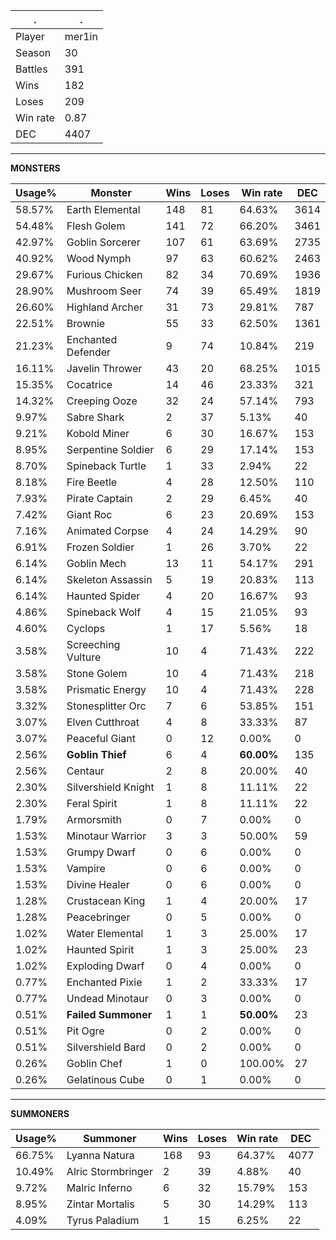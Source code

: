 .|.
|-|-
Player|mer1in
Season|30
Battles|391
Wins|182
Loses|209
Win rate|0.87
DEC|4407

---
**MONSTERS**

Usage%|Monster|Wins|Loses|Win rate|DEC|
-|-|-|-|-|-|
58.57%|Earth Elemental|148|81|64.63%|3614|
54.48%|Flesh Golem|141|72|66.20%|3461|
42.97%|Goblin Sorcerer|107|61|63.69%|2735|
40.92%|Wood Nymph|97|63|60.62%|2463|
29.67%|Furious Chicken|82|34|70.69%|1936|
28.90%|Mushroom Seer|74|39|65.49%|1819|
26.60%|Highland Archer|31|73|29.81%|787|
22.51%|Brownie|55|33|62.50%|1361|
21.23%|Enchanted Defender|9|74|10.84%|219|
16.11%|Javelin Thrower|43|20|68.25%|1015|
15.35%|Cocatrice|14|46|23.33%|321|
14.32%|Creeping Ooze|32|24|57.14%|793|
9.97%|Sabre Shark|2|37|5.13%|40|
9.21%|Kobold Miner|6|30|16.67%|153|
8.95%|Serpentine Soldier|6|29|17.14%|153|
8.70%|Spineback Turtle|1|33|2.94%|22|
8.18%|Fire Beetle|4|28|12.50%|110|
7.93%|Pirate Captain|2|29|6.45%|40|
7.42%|Giant Roc|6|23|20.69%|153|
7.16%|Animated Corpse|4|24|14.29%|90|
6.91%|Frozen Soldier|1|26|3.70%|22|
6.14%|Goblin Mech|13|11|54.17%|291|
6.14%|Skeleton Assassin|5|19|20.83%|113|
6.14%|Haunted Spider|4|20|16.67%|93|
4.86%|Spineback Wolf|4|15|21.05%|93|
4.60%|Cyclops|1|17|5.56%|18|
3.58%|Screeching Vulture|10|4|71.43%|222|
3.58%|Stone Golem|10|4|71.43%|218|
3.58%|Prismatic Energy|10|4|71.43%|228|
3.32%|Stonesplitter Orc|7|6|53.85%|151|
3.07%|Elven Cutthroat|4|8|33.33%|87|
3.07%|Peaceful Giant|0|12|0.00%|0|
2.56%|**Goblin Thief**|6|4|**60.00%**|135|
2.56%|Centaur|2|8|20.00%|40|
2.30%|Silvershield Knight|1|8|11.11%|22|
2.30%|Feral Spirit|1|8|11.11%|22|
1.79%|Armorsmith|0|7|0.00%|0|
1.53%|Minotaur Warrior|3|3|50.00%|59|
1.53%|Grumpy Dwarf|0|6|0.00%|0|
1.53%|Vampire|0|6|0.00%|0|
1.53%|Divine Healer|0|6|0.00%|0|
1.28%|Crustacean King|1|4|20.00%|17|
1.28%|Peacebringer|0|5|0.00%|0|
1.02%|Water Elemental|1|3|25.00%|17|
1.02%|Haunted Spirit|1|3|25.00%|23|
1.02%|Exploding Dwarf|0|4|0.00%|0|
0.77%|Enchanted Pixie|1|2|33.33%|17|
0.77%|Undead Minotaur|0|3|0.00%|0|
0.51%|**Failed Summoner**|1|1|**50.00%**|23|
0.51%|Pit Ogre|0|2|0.00%|0|
0.51%|Silvershield Bard|0|2|0.00%|0|
0.26%|Goblin Chef|1|0|100.00%|27|
0.26%|Gelatinous Cube|0|1|0.00%|0|

---
**SUMMONERS**

Usage%|Summoner|Wins|Loses|Win rate|DEC|
-|-|-|-|-|-|
66.75%|Lyanna Natura|168|93|64.37%|4077|
10.49%|Alric Stormbringer|2|39|4.88%|40|
9.72%|Malric Inferno|6|32|15.79%|153|
8.95%|Zintar Mortalis|5|30|14.29%|113|
4.09%|Tyrus Paladium|1|15|6.25%|22|
